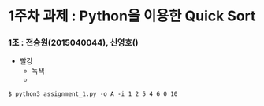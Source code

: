 # 1주차 과제 : Python을 이용한 Quick Sort

### 1조 : 전승원(2015040044), 신영호()

- 빨강
    - 녹색
    - 


<pre><code>$ python3 assignment_1.py -o A -i 1 2 5 4 6 0 10 </code></pre>
